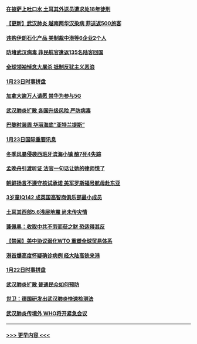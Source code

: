 #### [在披萨上吐口水 土耳其外送员遭求处18年徒刑](../pages/prog202/a102759979.md?t=01241822) 
#### [【更新】武汉肺炎 越南两华汉染病 菲送返500旅客](../pages/prog202/a102758911.md?t=01241822) 
#### [违购伊朗石化产品 美制裁中港等6企业2个人](../pages/prog202/a102759952.md?t=01241822) 
#### [防堵武汉病毒 菲民航官遣返135名陆客回国](../pages/prog202/a102759946.md?t=01241822) 
#### [全球领袖悼念大屠杀 抵制反犹主义恶浪](../pages/prog202/a102759678.md?t=01241822) 
#### [1月23日时事拼盘](../pages/prog202/a102759599.md?t=01241822) 
#### [加拿大逾万人请愿 禁华为参与5G](../pages/prog202/a102759553.md?t=01241822) 
#### [武汉肺炎扩散 各国升级风险 严防病毒](../pages/prog202/a102759400.md?t=01241822) 
#### [巴黎时装周 华丽海底“亚特兰提斯”](../pages/prog202/a102759217.md?t=01241822) 
#### [1月23日国际重要讯息](../pages/prog202/a102759199.md?t=01241822) 
#### [冬季风暴侵袭西班牙滨海小镇 酿7死4失踪](../pages/prog202/a102759119.md?t=01241822) 
#### [孟晚舟引渡听证 法官一句话让她的律师慌了](../pages/prog202/a102759060.md?t=01241822) 
#### [朝鲜扬言不遵守核试承诺 美军罗斯福号航母赴东亚](../pages/prog202/a102759001.md?t=01241822) 
#### [3岁童IQ142 成英国高智商俱乐部最小成员](../pages/prog202/a102758990.md?t=01241822) 
#### [土耳其西部5.6浅层地震 尚未传灾情](../pages/prog202/a102758903.md?t=01241822) 
#### [蓬佩奥：收取中共不劳而获之财 恐适得其反](../pages/prog202/a102758889.md?t=01241822) 
#### [【禁闻】美中协议弱化WTO 重塑全球贸易体系](../pages/prog202/a102758790.md?t=01241822) 
#### [港首爆高度怀疑确诊病例 经大陆高铁来港](../pages/prog202/a102758613.md?t=01241822) 
#### [1月22日时事拼盘](../pages/prog202/a102758615.md?t=01241822) 
#### [武汉肺炎扩散 普通民众如何预防](../pages/prog202/a102758504.md?t=01241822) 
#### [世卫：德国研发出武汉肺炎快速检测法](../pages/prog202/a102758495.md?t=01241822) 
#### [武汉肺炎传境外 WHO将开紧急会议](../pages/prog202/a102758437.md?t=01241822) 

----
#### [ >>> 更早内容 <<< ](../indexes/prog202-earlier.md)
